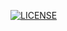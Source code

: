 [![LICENSE](https://img.shields.io/github/license/twinky945/devops.svg?style=flat-square)](https://github.com/twinky945/devops/blob/master/LICENSE)